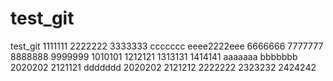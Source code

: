 # test_git
test_git
1111111
2222222
3333333
ccccccc
eeee2222eee
6666666
7777777
8888888
9999999
1010101
1212121
1313131
1414141
aaaaaaa
bbbbbbb
2020202
2121121
ddddddd
2020202
2121212
2222222
2323232
2424242
